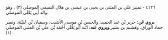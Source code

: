 ٤١٢٦ - تمييز علي بن المثنى بن يحيى بن عيسى بن هلال التميمي الموصلي (٣) ، وهو والد أَبِي يَعْلَى الموصلي.

**يروي عَن:** جرير بْن عبد الحميد، والحسن بْن موسى الأشيب، وسفيان بْن عُيَيْنَة، ونصر حماد الوراق، وهشيم بن بشير.**ويروي عَنه:** ابْنه أَبُو يَعْلَى أَحْمَد بْن علي بْن المثنى الموصلي (١) .